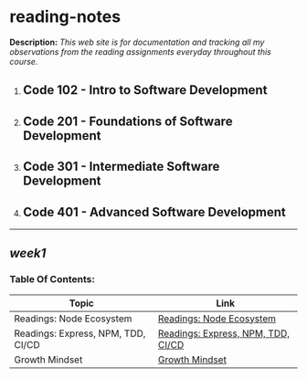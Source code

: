 # reading-notes
**Description:** _This web site is for documentation and tracking all my observations from the reading assignments everyday throughout this course._

1. ## Code 102 - Intro to Software Development

2. ## Code 201 - Foundations of Software Development

3. ## Code 301 - Intermediate Software Development

4. ## Code 401 - Advanced Software Development

__________________________________________
## ***week1***


### Table Of Contents:
| Topic                           | Link                                                      |
|---------------------------------|-----------------------------------------------------------|
| Readings: Node Ecosystem        | [Readings: Node Ecosystem](Week1/CLASS_01_A.md)                 |
| Readings: Express, NPM, TDD, CI/CD | [Readings: Express, NPM, TDD, CI/CD](Week1/CLASS_01_B.md)      |
| Growth Mindset                  | [Growth Mindset](Growth_Mindset.md)                       |


